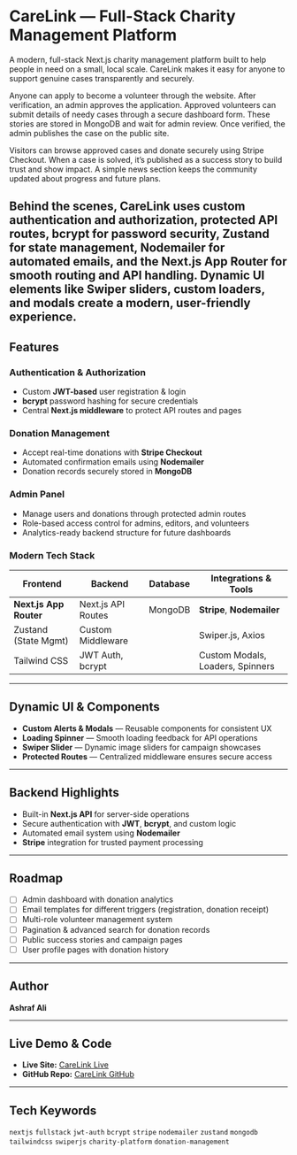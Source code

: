 # CareLink — Full-Stack Charity Management Platform

A modern, full-stack Next.js charity management platform built to help people in need on a small, local scale. CareLink makes it easy for anyone to support genuine cases transparently and securely.

Anyone can apply to become a volunteer through the website. After verification, an admin approves the application. Approved volunteers can submit details of needy cases through a secure dashboard form. These stories are stored in MongoDB and wait for admin review. Once verified, the admin publishes the case on the public site.

Visitors can browse approved cases and donate securely using Stripe Checkout. When a case is solved, it’s published as a success story to build trust and show impact. A simple news section keeps the community updated about progress and future plans.

Behind the scenes, CareLink uses custom authentication and authorization, protected API routes, bcrypt for password security, Zustand for state management, Nodemailer for automated emails, and the Next.js App Router for smooth routing and API handling. Dynamic UI elements like Swiper sliders, custom loaders, and modals create a modern, user-friendly experience.
---

## Features

### Authentication & Authorization
- Custom **JWT-based** user registration & login
- **bcrypt** password hashing for secure credentials
- Central **Next.js middleware** to protect API routes and pages

### Donation Management
- Accept real-time donations with **Stripe Checkout**
- Automated confirmation emails using **Nodemailer**
- Donation records securely stored in **MongoDB**

### Admin Panel
- Manage users and donations through protected admin routes
- Role-based access control for admins, editors, and volunteers
- Analytics-ready backend structure for future dashboards

### Modern Tech Stack

| Frontend        | Backend               | Database | Integrations & Tools           |
|-----------------|-----------------------|----------|--------------------------------|
| **Next.js App Router** | Next.js API Routes | MongoDB  | **Stripe**, **Nodemailer**     |
| Zustand (State Mgmt) | Custom Middleware |          | Swiper.js, Axios               |
| Tailwind CSS    | JWT Auth, bcrypt      |          | Custom Modals, Loaders, Spinners |

---

## Dynamic UI & Components

-  **Custom Alerts & Modals** — Reusable components for consistent UX
-  **Loading Spinner** — Smooth loading feedback for API operations
-  **Swiper Slider** — Dynamic image sliders for campaign showcases
-  **Protected Routes** — Centralized middleware ensures secure access

---

## Backend Highlights

- Built-in **Next.js API** for server-side operations
- Secure authentication with **JWT**, **bcrypt**, and custom logic
- Automated email system using **Nodemailer**
- **Stripe** integration for trusted payment processing

---

## Roadmap

- [ ] Admin dashboard with donation analytics
- [ ] Email templates for different triggers (registration, donation receipt)
- [ ] Multi-role volunteer management system
- [ ] Pagination & advanced search for donation records
- [ ] Public success stories and campaign pages
- [ ] User profile pages with donation history

---

## Author

**Ashraf Ali**

---

## Live Demo & Code

- **Live Site:** [CareLink Live](#)
- **GitHub Repo:** [CareLink GitHub](#)

---

## Tech Keywords

`nextjs` `fullstack` `jwt-auth` `bcrypt` `stripe` `nodemailer` `zustand` `mongodb` `tailwindcss` `swiperjs` `charity-platform` `donation-management`

